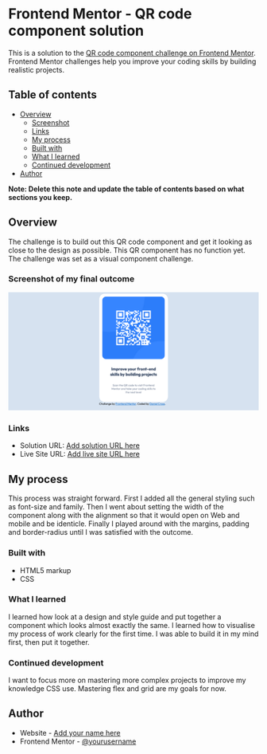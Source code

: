 # Frontend Mentor - QR code component solution

This is a solution to the [QR code component challenge on Frontend Mentor](https://www.frontendmentor.io/challenges/qr-code-component-iux_sIO_H). Frontend Mentor challenges help you improve your coding skills by building realistic projects. 

## Table of contents

- [Overview](#overview)
  - [Screenshot](#screenshot)
  - [Links](#links)
  - [My process](#my-process)
  - [Built with](#built-with)
  - [What I learned](#what-i-learned)
  - [Continued development](#continued-development)
- [Author](#author)


**Note: Delete this note and update the table of contents based on what sections you keep.**

## Overview

The challenge is to build out this QR code component and get it looking as close to the design as possible. This QR component has no function yet. The challenge was set as a visual component challenge. 

### Screenshot of my final outcome 

![](./images/Screenshot%202022-06-18%20at%2022-28-34%20Frontend%20Mentor%20QR%20code%20component.png)


### Links

- Solution URL: [Add solution URL here](https://github.com/DanWinCross/QR-visual-component/tree/main)
- Live Site URL: [Add live site URL here](https://danwincross.github.io/QR-visual-component/)

## My process
 
This process was straight forward. First I added all the general styling such as font-size and family. Then I went about setting the width of the component along with the alignment so that it would open on Web and mobile and be identicle. Finally I played around with the margins, padding and border-radius until I was satisfied with the outcome. 

### Built with

- HTML5 markup
- CSS 


### What I learned

I learned how look at a design and style guide and put together a component which looks almost exactly the same. I learned how to visualise my process of work clearly for the first time. I was able to build it in my mind first, then put it together. 


### Continued development

I want to focus more on mastering more complex projects to improve my knowledge CSS use. Mastering flex and grid are my goals for now. 


## Author

- Website - [Add your name here](https://danwincross.github.io/Portfolio_Page/)
- Frontend Mentor - [@yourusername](https://www.frontendmentor.io/profile/yourusername)


